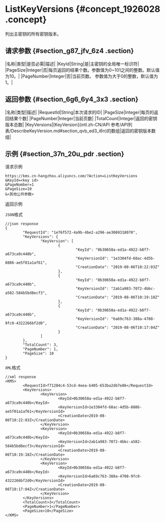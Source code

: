# ListKeyVersions {#concept_1926028 .concept}

列出主密钥的所有密钥版本。

## 请求参数 {#section_g87_jfv_6z4 .section}

|名称|类型|是否必需|描述|
|KeyId|String|是|主密钥的全局唯一标识符|
|PageSize|Integer|否|每页返回的结果个数。参数值为0~101之间的整数。默认值为10。|
|PageNumber|Integer|否|当前页数。 参数值为大于0的整数，默认值为1。|

## 返回参数 {#section_6g6_6y4_3x3 .section}

|名称|类型|描述|
|RequestId|String|本次请求的ID|
|PageSize|Integer|每页的返回结果个数|
|PageNumber|Integer|当前页数|
|TotalCount|Integer|返回的密钥版本总数|
|KeyVersions|[KeyVersion](intl.zh-CN/API 参考/API列表/DescribeKeyVersion.md#section_qvb_ed3_i6n)的数组|返回的密钥版本数组|

## 示例 {#section_37n_20u_pdr .section}

请求示例

``` {#codeblock_6kd_f4l_4cf}
https://kms.cn-hangzhou.aliyuncs.com/?Action=ListKeyVersions
&KeyId=<key id>
&PageNumber=1
&PageSize=10
&<其他公共参数>
```

返回示例

`JSON`格式

``` {#codeblock_hx2_lnm_bu0}
//json response
{
        "RequestId": "1e76f572-4a9b-4be2-a296-ae3069318070",
        "KeyVersions": {
                "KeyVersion": [
                        {
                                "KeyId": "0b30658a-ed1a-4922-b8f7-a673ca9c440b",
                                "KeyVersionId": "1e3304fd-68ac-4d5b-8886-ae5f01a1af61",
                                "CreationDate": "2019-08-06T10:22:03Z"
                        },
                        {
                                "KeyId": "0b30658a-ed1a-4922-b8f7-a673ca9c440b",
                                "KeyVersionId": "2ab1a983-7072-4bbc-a582-584b5bd8ecf3",
                                "CreationDate": "2019-08-06T10:19:18Z"
                        },
                        {
                                "KeyId": "0b30658a-ed1a-4922-b8f7-a673ca9c440b",
                                "KeyVersionId": "6a69c763-388a-4708-9fc0-4322266bf2d0",
                                "CreationDate": "2019-08-06T10:17:04Z"
                        }
                ]
        },
        "TotalCount": 3,
        "PageNumber": 1,
        "PageSize": 10
}
```

`XML`格式

``` {#codeblock_76o_ynt_dh1}
//xml response
<KMS>
        <RequestId>f71204c4-53cd-4eea-b405-653ba2db7e86</RequestId>
        <KeyVersions>
                <KeyVersion>
                        <KeyId>0b30658a-ed1a-4922-b8f7-a673ca9c440b</KeyId>
                        <KeyVersionId>1e3304fd-68ac-4d5b-8886-ae5f01a1af61</KeyVersionId>
                        <CreationDate>2019-08-06T10:22:03Z</CreationDate>
                </KeyVersion>
                <KeyVersion>
                        <KeyId>0b30658a-ed1a-4922-b8f7-a673ca9c440b</KeyId>
                        <KeyVersionId>2ab1a983-7072-4bbc-a582-584b5bd8ecf3</KeyVersionId>
                        <CreationDate>2019-08-06T10:19:18Z</CreationDate>
                </KeyVersion>
                <KeyVersion>
                        <KeyId>0b30658a-ed1a-4922-b8f7-a673ca9c440b</KeyId>
                        <KeyVersionId>6a69c763-388a-4708-9fc0-4322266bf2d0</KeyVersionId>
                        <CreationDate>2019-08-06T10:17:04Z</CreationDate>
                </KeyVersion>
        </KeyVersions>
        <TotalCount>3</TotalCount>
        <PageNumber>1</PageNumber>
        <PageSize>10</PageSize>
</KMS>
```


